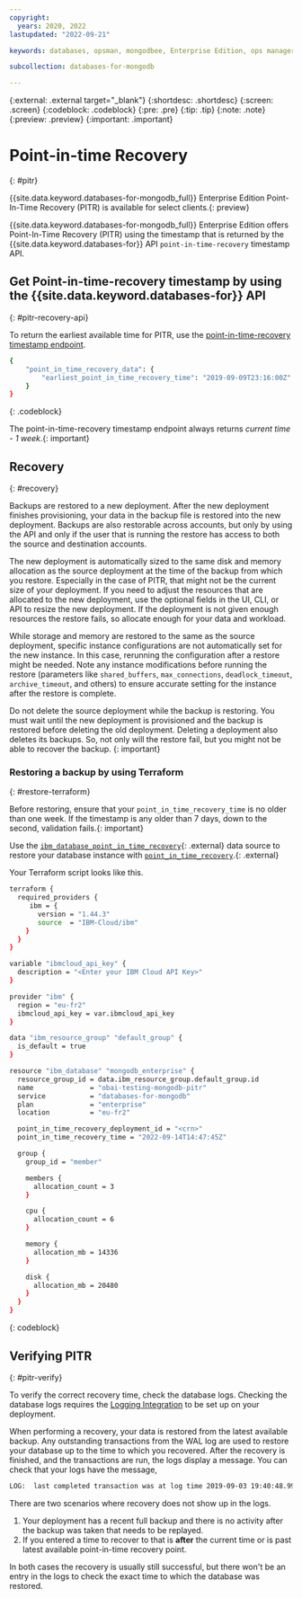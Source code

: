 ```yaml
---
copyright:
  years: 2020, 2022
lastupdated: "2022-09-21"

keywords: databases, opsman, mongodbee, Enterprise Edition, ops manager, pitr, mongodb point-in-time recovery, mongodb pitr, mongodb terraform

subcollection: databases-for-mongodb

---
```


{:external: .external target="_blank"}
{:shortdesc: .shortdesc}
{:screen: .screen}
{:codeblock: .codeblock}
{:pre: .pre}
{:tip: .tip}
{:note: .note}
{:preview: .preview}
{:important: .important}

# Point-in-time Recovery
{: #pitr}

{{site.data.keyword.databases-for-mongodb_full}} Enterprise Edition Point-In-Time Recovery (PITR) is available for select clients.{: preview}

{{site.data.keyword.databases-for-mongodb_full}} Enterprise Edition offers Point-In-Time Recovery (PITR) using the timestamp that is returned by the {{site.data.keyword.databases-for}} API `point-in-time-recovery` timestamp API.

## Get Point-in-time-recovery timestamp by using the {{site.data.keyword.databases-for}} API
{: #pitr-recovery-api}

To return the earliest available time for PITR, use the [point-in-time-recovery timestamp endpoint](/apidocs/cloud-databases-api/cloud-databases-api-v5#capability).

```sh
{
    "point_in_time_recovery_data": {
        "earliest_point_in_time_recovery_time": "2019-09-09T23:16:00Z"
    }
}
```
{: .codeblock}

The point-in-time-recovery timestamp endpoint always returns *current time* - *1 week*.{: important}


## Recovery
{: #recovery}

Backups are restored to a new deployment. After the new deployment finishes provisioning, your data in the backup file is restored into the new deployment. Backups are also restorable across accounts, but only by using the API and only if the user that is running the restore has access to both the source and destination accounts. 

The new deployment is automatically sized to the same disk and memory allocation as the source deployment at the time of the backup from which you restore. Especially in the case of PITR, that might not be the current size of your deployment. If you need to adjust the resources that are allocated to the new deployment, use the optional fields in the UI, CLI, or API to resize the new deployment. If the deployment is not given enough resources the restore fails, so allocate enough for your data and workload.

While storage and memory are restored to the same as the source deployment, specific instance configurations are not automatically set for the new instance. In this case, rerunning the configuration after a restore might be needed. Note any instance modifications before running the restore (parameters like `shared_buffers`, `max_connections`, `deadlock_timeout`, `archive_timeout`, and others) to ensure accurate setting for the instance after the restore is complete.

Do not delete the source deployment while the backup is restoring. You must wait until the new deployment is provisioned and the backup is restored before deleting the old deployment. Deleting a deployment also deletes its backups. So, not only will the restore fail, but you might not be able to recover the backup.
{: important}

### Restoring a backup by using Terraform
{: #restore-terraform}

Before restoring, ensure that your `point_in_time_recovery_time` is no older than one week. If the timestamp is any older than 7 days, down to the second, validation fails.{: important}

Use the [`ibm_database_point_in_time_recovery`](https://registry.terraform.io/providers/IBM-Cloud/ibm/latest/docs/data-sources/database_pitr){: .external} data source to restore your database instance with [`point_in_time_recovery`](https://registry.terraform.io/providers/IBM-Cloud/ibm/latest/docs/resources/database#sample-database-instance-by-using-point_in_time_recovery).{: .external} 

Your Terraform script looks like this. 
```sh
terraform {
  required_providers {
     ibm = {
       version = "1.44.3"
       source  = "IBM-Cloud/ibm"
    }
  }
}

variable "ibmcloud_api_key" {
  description = "<Enter your IBM Cloud API Key>"
}

provider "ibm" {
  region = "eu-fr2"
  ibmcloud_api_key = var.ibmcloud_api_key
}

data "ibm_resource_group" "default_group" {
  is_default = true
}

resource "ibm_database" "mongodb_enterprise" {
  resource_group_id = data.ibm_resource_group.default_group.id
  name              = "obai-testing-mongodb-pitr"
  service           = "databases-for-mongodb"
  plan              = "enterprise"
  location          = "eu-fr2"

  point_in_time_recovery_deployment_id = "<crn>"
  point_in_time_recovery_time = "2022-09-14T14:47:45Z"

  group {
    group_id = "member"

    members {
      allocation_count = 3
    }

    cpu {
      allocation_count = 6
    }

    memory {
      allocation_mb = 14336
    }

    disk {
      allocation_mb = 20480
    }
  }
}
```
{: codeblock}


## Verifying PITR
{: #pitr-verify}

To verify the correct recovery time, check the database logs. Checking the database logs requires the [Logging Integration](/docs/databases-for-mongodb?topic=cloud-databases-logging) to be set up on your deployment.

When performing a recovery, your data is restored from the latest available backup. Any outstanding transactions from the WAL log are used to restore your database up to the time to which you recovered. After the recovery is finished, and the transactions are run, the logs display a message. You can check that your logs have the message,
```sh
LOG:  last completed transaction was at log time 2019-09-03 19:40:48.997696+00
```

There are two scenarios where recovery does not show up in the logs. 
1. Your deployment has a recent full backup and there is no activity after the backup was taken that needs to be replayed.
2. If you entered a time to recover to that is **after** the current time or is past latest available point-in-time recovery point.

In both cases the recovery is usually still successful, but there won't be an entry in the logs to check the exact time to which the database was restored.
